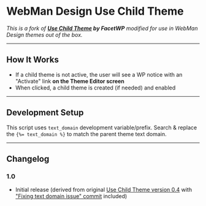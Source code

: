 # WebMan Design Use Child Theme

*This is a fork of **[Use Child Theme](https://github.com/FacetWP/use-child-theme) by FacetWP** modified for use in WebMan Design themes out of the box.*

---

## How It Works

* If a child theme is not active, the user will see a WP notice with an "Activate" link **on the Theme Editor screen**
* When clicked, a child theme is created (if needed) and enabled

---

## Development Setup

This script uses `text_domain` development variable/prefix. Search & replace the `{%= text_domain %}` to match the parent theme text domain.

---

## Changelog

### 1.0

* Initial release (derived from original [Use Child Theme version 0.4](https://github.com/FacetWP/use-child-theme/releases/tag/0.4) with ["Fixing text domain issue" commit](https://github.com/FacetWP/use-child-theme/pull/19) included)
